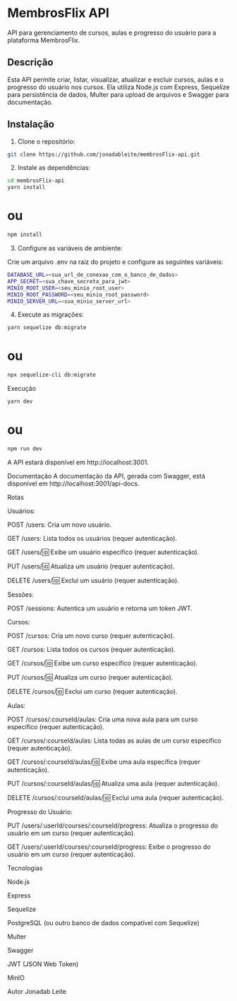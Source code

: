 # MembrosFlix API

API para gerenciamento de cursos, aulas e progresso do usuário para a plataforma MembrosFlix.

## Descrição

Esta API permite criar, listar, visualizar, atualizar e excluir cursos, aulas e o progresso do usuário nos cursos.  Ela utiliza Node.js com Express, Sequelize para persistência de dados, Multer para upload de arquivos e Swagger para documentação.

## Instalação

1. Clone o repositório:

```bash
git clone https://github.com/jonadableite/membrosFlix-api.git
```
2. Instale as dependências:

```bash
cd membrosFlix-api
yarn install
```
# ou
```bash
npm install
```

3. Configure as variáveis de ambiente:

Crie um arquivo .env na raiz do projeto e configure as seguintes variáveis:
```bash
DATABASE_URL=<sua_url_de_conexao_com_o_banco_de_dados>
APP_SECRET=<sua_chave_secreta_para_jwt>
MINIO_ROOT_USER=<seu_minio_root_user>
MINIO_ROOT_PASSWORD=<seu_minio_root_password>
MINIO_SERVER_URL=<sua_minio_server_url>
```

4. Execute as migrações:
```bash
yarn sequelize db:migrate
```
# ou
```bash
npx sequelize-cli db:migrate
```

Execução
```bash
yarn dev
```
# ou
```bash
npm run dev
```

A API estará disponível em http://localhost:3001.

Documentação
A documentação da API, gerada com Swagger, está disponível em http://localhost:3001/api-docs.

Rotas

Usuários:



POST /users: Cria um novo usuário.

GET /users: Lista todos os usuários (requer autenticação).

GET /users/:id: Exibe um usuário específico (requer autenticação).

PUT /users/:id: Atualiza um usuário (requer autenticação).

DELETE /users/:id: Exclui um usuário (requer autenticação).


Sessões:



POST /sessions: Autentica um usuário e retorna um token JWT.


Cursos:



POST /cursos: Cria um novo curso (requer autenticação).

GET /cursos: Lista todos os cursos (requer autenticação).

GET /cursos/:id: Exibe um curso específico (requer autenticação).

PUT /cursos/:id: Atualiza um curso (requer autenticação).

DELETE /cursos/:id: Exclui um curso (requer autenticação).


Aulas:



POST /cursos/:courseId/aulas: Cria uma nova aula para um curso específico (requer autenticação).

GET /cursos/:courseId/aulas: Lista todas as aulas de um curso específico (requer autenticação).

GET /cursos/:courseId/aulas/:id: Exibe uma aula específica (requer autenticação).

PUT /cursos/:courseId/aulas/:id: Atualiza uma aula (requer autenticação).

DELETE /cursos/:courseId/aulas/:id: Exclui uma aula (requer autenticação).


Progresso do Usuário:



PUT /users/:userId/courses/:courseId/progress: Atualiza o progresso do usuário em um curso (requer autenticação).

GET /users/:userId/courses/:courseId/progress: Exibe o progresso do usuário em um curso (requer autenticação).


Tecnologias

Node.js

Express

Sequelize

PostgreSQL (ou outro banco de dados compatível com Sequelize)

Multer

Swagger

JWT (JSON Web Token)

MinIO

Autor
Jonadab Leite

